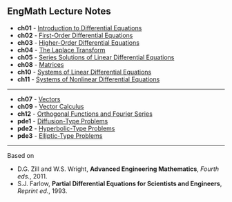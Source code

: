 ## EngMath Lecture Notes 

* **ch01** - [Introduction to Differential Equations](https://colab.research.google.com/github/SeoulTechPSE/EngMath/blob/master/ch01.ipynb)
* **ch02** - [First-Order Differential Equations](https://colab.research.google.com/github/SeoulTechPSE/EngMath/blob/master/ch02.ipynb)
* **ch03** - [Higher-Order Differential Equations](https://colab.research.google.com/github/SeoulTechPSE/EngMath/blob/master/ch03.ipynb)
* **ch04** - [The Laplace Transform](https://colab.research.google.com/github/SeoulTechPSE/EngMath/blob/master/ch04.ipynb)
* **ch05** - [Series Solutions of Linear Differential Equations](https://colab.research.google.com/github/SeoulTechPSE/EngMath/blob/master/ch05.ipynb)
* **ch08** - [Matrices](https://colab.research.google.com/github/SeoulTechPSE/EngMath/blob/master/ch08.ipynb)
* **ch10** - [Systems of Linear Differential Equations](https://colab.research.google.com/github/SeoulTechPSE/EngMath/blob/master/ch10.ipynb)
* **ch11** - [Systems of Nonlinear Differential Equations](https://colab.research.google.com/github/SeoulTechPSE/EngMath/blob/master/ch11.ipynb)
---
* **ch07** - [Vectors](https://colab.research.google.com/github/SeoulTechPSE/EngMath/blob/master/ch07.ipynb)
* **ch09** - [Vector Calculus](https://colab.research.google.com/github/SeoulTechPSE/EngMath/blob/master/ch09.ipynb)
* **ch12** - [Orthogonal Functions and Fourier Series](https://colab.research.google.com/github/SeoulTechPSE/EngMath/blob/master/ch12.ipynb)
* **pde1** - [Diffusion-Type Problems](https://colab.research.google.com/github/SeoulTechPSE/EngMath/blob/master/PDE01.ipynb)
* **pde2** - [Hyperbolic-Type Problems](https://colab.research.google.com/github/SeoulTechPSE/EngMath/blob/master/PDE02.ipynb)
* **pde3** - [Elliptic-Type Problems](https://colab.research.google.com/github/SeoulTechPSE/EngMath/blob/master/PDE03.ipynb)
---
Based on 
* D.G. Zill and W.S. Wright, **Advanced Engineering Mathematics**, *Fourth eds.*, 2011.
* S.J. Farlow, **Partial Differential Equations for Scientists and Engineers**, *Reprint ed.*, 1993.
